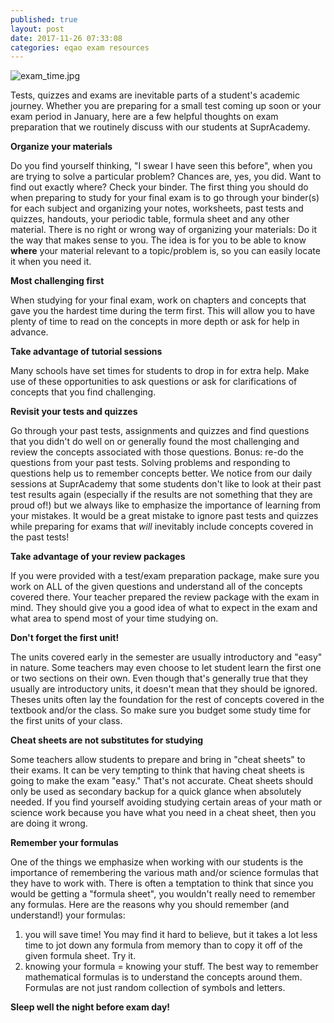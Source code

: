 ```yaml
---
published: true
layout: post
date: 2017-11-26 07:33:08
categories: eqao exam resources
---
```


![exam_time.jpg]({{"/assets/posts/exam_time.jpg"}})

Tests, quizzes and exams are inevitable parts of a student's academic journey. Whether you are preparing for a small test coming up soon or your exam period in January, here are a few helpful thoughts on exam preparation that we routinely discuss with our students at SuprAcademy.

**Organize your materials**

Do you find yourself thinking, "I swear I have seen this before", when you are trying to solve a particular problem? Chances are, yes, you did. Want to find out exactly where? Check your binder. The first thing you should do when preparing to study for your final exam is to go through your binder(s) for each subject and organizing your notes, worksheets, past tests and quizzes, handouts, your periodic table, formula sheet and any other material. There is no right or wrong way of organizing your materials: Do it the way that makes sense to you. The idea is for you to be able to know **where** your material relevant to a topic/problem is, so you can easily locate it when you need it.

**Most challenging first**

When studying for your final exam, work on chapters and concepts that gave you the hardest time during the term first. This will allow you to have plenty of time to read on the concepts in more depth or ask for help in advance.

**Take advantage of tutorial sessions**

Many schools have set times for students to drop in for extra help. Make use of these opportunities to ask questions or ask for clarifications of concepts that you find challenging.

**Revisit your tests and quizzes**

Go through your past tests, assignments and quizzes and find questions that you didn't do well on or generally found the most challenging and review the concepts associated with those questions.
Bonus: re-do the questions from your past tests. Solving problems and responding to questions help us to remember concepts better. We notice from our daily sessions at SuprAcademy that some students don't like to look at their past test results again (especially if the results are not something that they are proud of!) but we always like to emphasize the importance of learning from your mistakes. It would be a great mistake to ignore past tests and quizzes  while preparing for exams that *will* inevitably include concepts covered in the past tests! 

**Take advantage of your review packages**

If you were provided with a test/exam preparation package, make sure you work on ALL of the given questions and understand all of the concepts covered there. Your teacher prepared the review package with the exam in mind. They should give you a good idea of what to expect in the exam and what area to spend most of your time studying on.

**Don't forget the first unit!**

The units covered early in the semester are usually introductory and "easy" in nature. Some teachers may even choose to let student learn the first one or two sections on their own. Even though that's generally true that they usually are introductory units, it doesn't mean that they should be ignored. Theses units often lay the foundation for the rest of concepts covered in the textbook and/or the class. So make sure you budget some study time for the first units of your class.

**Cheat sheets are not substitutes for studying**

Some teachers allow students to prepare and bring in "cheat sheets" to their exams. It can be very tempting to think that having cheat sheets is going to make the exam "easy." That's not accurate. Cheat sheets should only be used as secondary backup for a quick glance when absolutely needed. If you find yourself avoiding studying certain areas of your math or science work because you have what you need in a cheat sheet, then you are doing it wrong.

**Remember your formulas**

One of the things we emphasize when working with our students is the importance of remembering the various math and/or science formulas that they have to work with. There is often a temptation to think that since you would be getting a "formula sheet", you wouldn't really need to remember any formulas. 
Here are the reasons why you should remember (and understand!) your formulas:
1) you will save time! You may find it hard to believe, but it takes a lot less time to jot down any formula from memory than to copy it off of the given formula sheet. Try it.
2) knowing your formula = knowing your stuff. The best way to remember mathematical formulas is to understand the concepts around them. Formulas are not just random collection of symbols and letters.

**Sleep well the night before exam day!**
